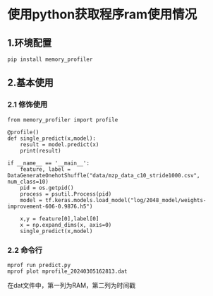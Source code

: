 # 使用python获取程序ram使用情况

## 1.环境配置
```shell
pip install memory_profiler
```

## 2.基本使用

### 2.1 修饰使用
```shell
from memory_profiler import profile

@profile()
def single_predict(x,model):
    result = model.predict(x)
    print(result)

if __name__ == '__main__':
    feature, label = DataGenerateOnehotShuffle("data/mzp_data_c10_stride1000.csv", num_class=10)
    pid = os.getpid()
    process = psutil.Process(pid)
    model = tf.keras.models.load_model("log/2048_model/weights-improvement-606-0.9876.h5")

    x,y = feature[0],label[0]
    x = np.expand_dims(x, axis=0)
    single_predict(x,model)
```

### 2.2 命令行
```shell
mprof run predict.py
mprof plot mprofile_20240305162813.dat
```

在dat文件中，第一列为RAM，第二列为时间戳